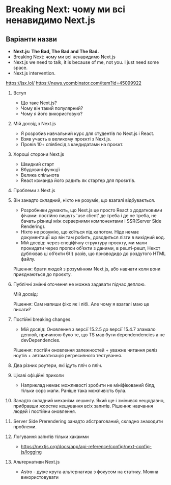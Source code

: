 # Breaking Next: чому ми всі ненавидимо Next.js

## Варіанти назви

- **Next.js: The Bad, The Bad and The Bad.**
- Breaking Next: чому ми всі ненавидимо Next.js
- Next.js we need to talk, it is because of me, not you. I just need some space.
- Next.js intervention.

https://jsx.lol/
https://news.ycombinator.com/item?id=45099922



1. Вступ
   - Що таке Next.js?
   - Чому він такий популярний?
   - Чому я його використовую? 

2. Мій досвід з Next.js
    - Я розробив навчальний курс для студентів по Next.js і React.
    - Взяв участь в великому проєкті з Next.js.
    - Провів 10+ співбесід з кандидатами на проєкт.

3. Хороші сторони Next.js
   - Швидкий старт
   - Вбудовані функції
   - Велика спільнота
   - React команда його радить як стартер для проєктів.

3. Проблеми з Next.js

4. Він занадто складний, ніхто не розуміє, що взагалі відбувається.
    - Розробники думають, що Next.js це просто React з додатковими фічами: постійно пишуть 'use client' де треба і де не треба, не бачать різниці між серверними компонентами і SSR(Server Side Rendering).
    - Ніхто не розумію, що коїться під капотом. Ніде немає документації що він там робить, доводиться лізти в вихідний код.
    - Мій досвід: через спеціфічну структуру проєкту, ми мали прокидати через пропси обʼєкти з даними, в решті-решт, Некст дублював ці обʼєкти 6(!) разів, що призводидо до роздутого HTML файлу. 

    Рішення: брати людей з розумінням Next.js, або навчати коли вони приєднаються до проєкту. 

5. Публічні змінні оточення не можна задавати підчас деплою.

    Мій досвід: 

    Рішення: Сам напиши фікс як і лібі. Але чому я взагалі маю це писати?

6. Постійні breaking changes.
    - Мій досвід: Оновлення з версії 15.2.5 до версії 15.4.7 зламало деплой, причиною було те, що TS мав бути dependendencies а не devDependencies.

    Рішення: постійн оновлення залежностей + уважне читання реліз ноутів + автоматизація регресивного тестування.

7. Два різних роутери, які ідуть пліч о пліч. 

8. Цікаві офіційні приколи
    - Наприклад немає можливості зробити не мініфікований білд, тільки сорс мапи. Раніше така можливість була. 

9. Занадто складний механізм кешингу. Який ще і змінився нещодавно, прибравши жорстке кешування всіх запитів.
    Рішення: навчання людей і постійни оновлення. 

11. Server Side Prerendering занадто абстрагований, складно знаходити проблеми.

12. Логування запитів тільки хакамми
    - https://nextjs.org/docs/app/api-reference/config/next-config-js/logging

13. Альтернативи Next.js
    - Astro - дуже крута альтернатива з фокусом на статику. Можна використовувати

